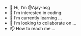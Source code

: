 - 👋 Hi, I’m @Ajay-asg
- 👀 I’m interested in coding
- 🌱 I’m currently learning ...
- 💞️ I’m looking to collaborate on ...
- 📫 How to reach me ...

<!---
Ajay-asg/Ajay-asg is a ✨ special ✨ repository because its `README.md` (this file) appears on your GitHub profile.
You can click the Preview link to take a look at your changes.
--->
